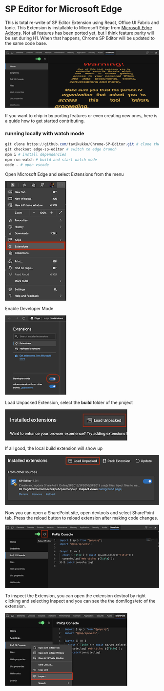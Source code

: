 
# SP Editor for Microsoft Edge
This is total re-write of SP Editor Extension using React, Office UI Fabric and Ionic. This Extension is installable to Microsoft Edge from [Microsoft Edge Addons](https://microsoftedge.microsoft.com/addons/detail/affnnhcbfmcbbdlcadgkdbfafigmjdkk). Not all features has been ported yet, but I think feature parity will be set during H1. When that happens, Chrome SP Editor will be updated to the same code base.

![SP Editor](repo-images/edgespeditor.png)

If you want to chip in by porting features or even creating new ones, here is a quide how to get started contributing.

### running locally with watch mode
```powershell
git clone https://github.com/tavikukko/Chrome-SP-Editor.git # clone the project
git checkout edge-sp-editor # switch to edge branch
npm i # install dependencies
npm run watch # build and start watch mode
code . # open vscode
```
Open Microsoft Edge and select Extensions from the menu

![](repo-images/edgemenu.png)

Enable Developer Mode

![](repo-images/edgedevelopermode.png)

Load Unpacked Extension, select the **build** folder of the project

![](repo-images/edgeloadunpacked.png)

If all good, the local build extension will show up

![](repo-images/edgeextensionloaded.png)

Now you can open a SharePoint site, open devtools and select SharePoint tab. Press the reload button to reload extension after making code changes.

![](repo-images/edgewatchrefresh.png)

To inspect the Extension, you can open the extension devtool by right clicking and selecting Inspect and you can see the the dom/logs/etc of the extension.

![](repo-images/edgeinspect.png)
